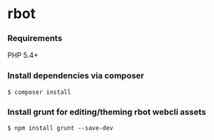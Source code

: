 # rbot


### Requirements
PHP 5.4+

### Install dependencies via composer
```
$ composer install
```

### Install grunt for editing/theming rbot webcli assets
```
$ npm install grunt --save-dev
```